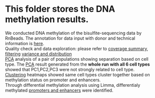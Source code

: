 # This folder stores the DNA methylation results.
We conducted DNA methylation of the bisulfite-sequencing data by RnBeads. The annotation for data input with donor and technical information is [here](https://github.com/STAT540-UBC/team_Bloodies/tree/master/Results/1.DNA_methylation_RnBeads/RnBeads_input_annotation).  
Quality check and data exploration: please refer to [coverage summary](https://github.com/STAT540-UBC/team_Bloodies/tree/master/Results/1.DNA_methylation_RnBeads/Coverage%20summary), [filtering](https://github.com/STAT540-UBC/team_Bloodies/tree/master/Results/1.DNA_methylation_RnBeads/Filtering) [variance and distribution](https://github.com/STAT540-UBC/team_Bloodies/tree/master/Results/1.DNA_methylation_RnBeads/Variance%26Distribution)  
[PCA](https://github.com/STAT540-UBC/team_Bloodies/tree/master/Results/1.DNA_methylation_RnBeads/PCA) analysis of a pair of populations showing separation based on cell type. The [PCA](https://github.com/STAT540-UBC/team_Bloodies/tree/master/Results/1.DNA_methylation_RnBeads/PCA/All%20sample%20PCA) result generated from the **whole run with all 6 cell types** showed that PC1,PC2,PC3 were not strongly related to cell type.  
[Clustering](https://github.com/STAT540-UBC/team_Bloodies/tree/master/Results/1.DNA_methylation_RnBeads/Clustering) heatmaps showed same cell types cluster together based on methylation status on promoter and enhancers.  
Through differential methylation analysis using Limma, differentialy methylated [promoters and enhancers](https://github.com/STAT540-UBC/team_Bloodies/tree/master/Results/1.DNA_methylation_RnBeads/Differential_meth_regions_filtered) were identified.
